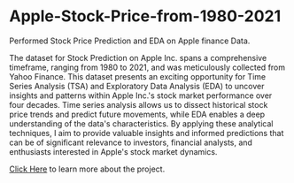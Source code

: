 # Apple-Stock-Price-from-1980-2021
Performed Stock Price Prediction and EDA on Apple finance Data.



The dataset for Stock Prediction on Apple Inc. spans a comprehensive timeframe, ranging from 1980 to 2021, and was meticulously collected from Yahoo Finance. This dataset presents an exciting opportunity for Time Series Analysis (TSA) and Exploratory Data Analysis (EDA) to uncover insights and patterns within Apple Inc.'s stock market performance over four decades. Time series analysis allows us to dissect historical stock price trends and predict future movements, while EDA enables a deep understanding of the data's characteristics. By applying these analytical techniques, I aim to provide valuable insights and informed predictions that can be of significant relevance to investors, financial analysts, and enthusiasts interested in Apple's stock market dynamics.

[Click Here](https://github.com/OlaoluwajohnsonT/Apple-Stock-Price-from-1980-2021/blob/main/Apple%20Stock%20Data.ipynb) to learn more about the project.
